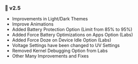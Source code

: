 ### 🔋 v2.5

* Improvements in Light/Dark Themes
* Improve Animations
* Added Battery Protection Option (Limit from 85% to 95%)
* Added Force Battery Optimizations on Apps Option (Labs)
* Added Force Doze on Device Idle Option (Labs)
* Voltage Settings have been changed to UV Settings
* Removed Kernel Debugging Option from Labs
* Other Many Improvements and Fixes

